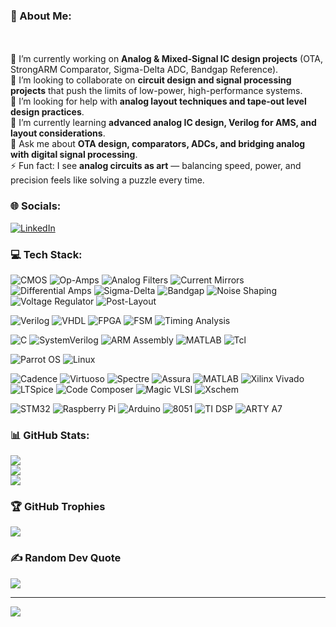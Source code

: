 ### 💫 About Me:
 <br><br>🔭 I’m currently working on **Analog & Mixed-Signal IC design projects** (OTA, StrongARM Comparator, Sigma-Delta ADC, Bandgap Reference).  <br>👯 I’m looking to collaborate on **circuit design and signal processing projects** that push the limits of low-power, high-performance systems.  <br>🤝 I’m looking for help with **analog layout techniques and tape-out level design practices**.  <br>🌱 I’m currently learning **advanced analog IC design, Verilog for AMS, and layout considerations**.  <br>💬 Ask me about **OTA design, comparators, ADCs, and bridging analog with digital signal processing**.  <br>⚡ Fun fact: I see **analog circuits as art** — balancing speed, power, and precision feels like solving a puzzle every time.  <br>


### 🌐 Socials:
[![LinkedIn](https://img.shields.io/badge/LinkedIn-%230077B5.svg?logo=linkedin&logoColor=white)](https://linkedin.com/in/priyanshusaurabh) 

### 💻 Tech Stack:
![CMOS](https://img.shields.io/badge/CMOS-9b59b6?style=flat-square&logo=semanticscholar&logoColor=white)
![Op-Amps](https://img.shields.io/badge/Op--Amps-2980b9?style=flat-square&logo=analogdevices&logoColor=white)
![Analog Filters](https://img.shields.io/badge/Analog%20Filters-e67e22?style=flat-square&logo=filter&logoColor=white)
![Current Mirrors](https://img.shields.io/badge/Current%20Mirrors-27ae60?style=flat-square&logo=circuitverse&logoColor=white)
![Differential Amps](https://img.shields.io/badge/Differential%20Amps-16a085?style=flat-square&logo=linearicons&logoColor=white)
![Sigma-Delta](https://img.shields.io/badge/Sigma--Delta-c0392b?style=flat-square&logo=texasinstruments&logoColor=white)
![Bandgap](https://img.shields.io/badge/Bandgap-d35400?style=flat-square&logo=texasinstruments&logoColor=white)
![Noise Shaping](https://img.shields.io/badge/Noise%20Shaping-f1c40f?style=flat-square&logo=soundcharts&logoColor=black)
![Voltage Regulator](https://img.shields.io/badge/Voltage%20Regulator-34495e?style=flat-square&logo=gnometerminal&logoColor=white)
![Post-Layout](https://img.shields.io/badge/Post--Layout%20Simulation-2c3e50?style=flat-square&logo=gnometerminal&logoColor=white)

![Verilog](https://img.shields.io/badge/Verilog-e74c3c?style=flat-square&logo=verilog&logoColor=white)
![VHDL](https://img.shields.io/badge/VHDL-27ae60?style=flat-square&logo=v&logoColor=white)
![FPGA](https://img.shields.io/badge/FPGA-8e44ad?style=flat-square&logo=xilinx&logoColor=white)
![FSM](https://img.shields.io/badge/FSM-3498db?style=flat-square&logo=workflow&logoColor=white)
![Timing Analysis](https://img.shields.io/badge/Timing%20Analysis-2ecc71?style=flat-square&logo=clockify&logoColor=white)

![C](https://img.shields.io/badge/C-2980b9?style=flat-square&logo=c&logoColor=white)
![SystemVerilog](https://img.shields.io/badge/SystemVerilog-d35400?style=flat-square&logo=verilog&logoColor=white)
![ARM Assembly](https://img.shields.io/badge/ARM%20Assembly-16a085?style=flat-square&logo=arm&logoColor=white)
![MATLAB](https://img.shields.io/badge/MATLAB-f39c12?style=flat-square&logo=matlab&logoColor=white)
![Tcl](https://img.shields.io/badge/Tcl-9b59b6?style=flat-square&logo=gnubash&logoColor=white)

![Parrot OS](https://img.shields.io/badge/Parrot%20OS-27ae60?style=flat-square&logo=linux&logoColor=white)
![Linux](https://img.shields.io/badge/Linux-2c3e50?style=flat-square&logo=linux&logoColor=white)

![Cadence](https://img.shields.io/badge/Cadence-e74c3c?style=flat-square&logo=cadence&logoColor=white)
![Virtuoso](https://img.shields.io/badge/Virtuoso-c0392b?style=flat-square&logo=cadence&logoColor=white)
![Spectre](https://img.shields.io/badge/Spectre-8e44ad?style=flat-square&logo=cadence&logoColor=white)
![Assura](https://img.shields.io/badge/Assura-27ae60?style=flat-square&logo=checkmarx&logoColor=white)
![MATLAB](https://img.shields.io/badge/Simulink-f39c12?style=flat-square&logo=matlab&logoColor=white)
![Xilinx Vivado](https://img.shields.io/badge/Xilinx%20Vivado-f39c12?style=flat-square&logo=xilinx&logoColor=white)
![LTSpice](https://img.shields.io/badge/LTSpice-9b59b6?style=flat-square&logo=analogdevices&logoColor=white)
![Code Composer](https://img.shields.io/badge/Code%20Composer-2c3e50?style=flat-square&logo=texasinstruments&logoColor=white)
![Magic VLSI](https://img.shields.io/badge/Magic%20VLSI-8e44ad?style=flat-square&logo=matrix&logoColor=white)
![Xschem](https://img.shields.io/badge/Xschem-2980b9?style=flat-square&logo=codeproject&logoColor=white)

![STM32](https://img.shields.io/badge/STM32-34495e?style=flat-square&logo=stmicroelectronics&logoColor=white)
![Raspberry Pi](https://img.shields.io/badge/Raspberry%20Pi-27ae60?style=flat-square&logo=raspberrypi&logoColor=white)
![Arduino](https://img.shields.io/badge/Arduino-2980b9?style=flat-square&logo=arduino&logoColor=white)
![8051](https://img.shields.io/badge/8051-e67e22?style=flat-square&logo=intel&logoColor=black)
![TI DSP](https://img.shields.io/badge/TI%20DSP-c0392b?style=flat-square&logo=texasinstruments&logoColor=white)
![ARTY A7](https://img.shields.io/badge/ARTY%20A7-16a085?style=flat-square&logo=xilinx&logoColor=white)


### 📊 GitHub Stats:
![](https://github-readme-stats.vercel.app/api?username=priyanshu-saurabh&theme=transparent&hide_border=false&include_all_commits=true&count_private=false)<br/>
![](https://nirzak-streak-stats.vercel.app/?user=priyanshu-saurabh&theme=transparent&hide_border=false)<br/>
![](https://github-readme-stats.vercel.app/api/top-langs/?username=priyanshu-saurabh&theme=transparent&hide_border=false&include_all_commits=true&count_private=false&layout=compact)

### 🏆 GitHub Trophies
![](https://github-profile-trophy.vercel.app/?username=priyanshu-saurabh&theme=radical&no-frame=false&no-bg=true&margin-w=4)

### ✍️ Random Dev Quote
![](https://quotes-github-readme.vercel.app/api?type=horizontal&theme=radical)



---
[![](https://visitcount.itsvg.in/api?id=priyanshu-saurabh&icon=0&color=13)](https://visitcount.itsvg.in)


